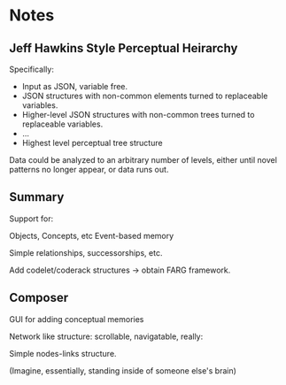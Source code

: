 # Notes

## Jeff Hawkins Style Perceptual Heirarchy

Specifically:

- Input as JSON, variable free.
- JSON structures with non-common elements turned to replaceable variables.
- Higher-level JSON structures with non-common trees turned to replaceable variables.
- ...
- Highest level perceptual tree structure

Data could be analyzed to an arbitrary number of levels, either until novel patterns no longer appear, or data runs out.

## Summary

Support for:

Objects, Concepts, etc
Event-based memory

Simple relationships, successorships, etc.

Add codelet/coderack structures -> obtain FARG framework.

## Composer

GUI for adding conceptual memories

Network like structure: scrollable, navigatable, really:

Simple nodes-links structure.

(Imagine, essentially, standing inside of someone else's brain)
